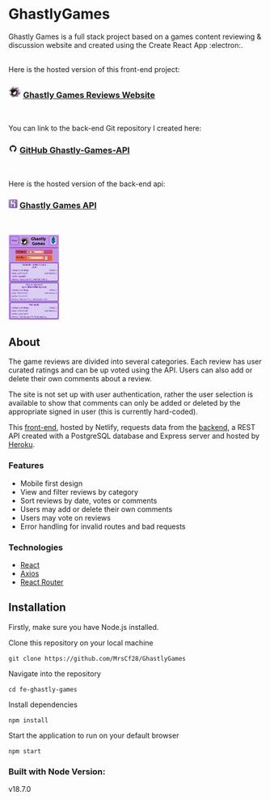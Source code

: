 # GhastlyGames

Ghastly Games is a full stack project based on a games content reviewing & discussion website and created using the Create React App :electron:.

<br />
Here is the hosted version of this front-end project: 

### <img src="src/resources/Ghastly.png" alt="Ghastly Pokemon: 192" width=25px> [Ghastly Games Reviews Website](https://ghastlygamesreviews.netlify.app/)
<br/>

You can link to the back-end Git repository I created here:
### <img src="src/resources/GitHub-Mark.png" alt="github" width=18px> [GitHub Ghastly-Games-API](https://github.com/MrsCf28/Ghastly-Games-API)
<br />

Here is the hosted version of the back-end api:
### <img src="src/resources/heroku2.png" alt="heroku" width=18px> [Ghastly Games API](https://ghastly-games-reviews.herokuapp.com/api)
<br />

[<img src="src/resources/GhastlyGameReviewsPreview.png" alt="Ghastly Games App Preview" width=100px>](https://ghastlygamesreviews.netlify.app/)

## About

The game reviews are divided into several categories. Each review has user curated ratings and can be up voted using the API. Users can also add or delete their own comments about a review.

The site is not set up with user authentication, rather the user selection is available to show that comments can only be added or deleted by the appropriate signed in user (this is currently hard-coded).

This [front-end](https://ghastlygamesreviews.netlify.app/), hosted by Netlify, requests data from the [backend](https://github.com/MrsCf28/Ghastly-Games-API), a REST API created with a PostgreSQL database and Express server and hosted by [Heroku](https://ghastly-games-reviews.herokuapp.com/api).

### Features

- Mobile first design
- View and filter reviews by category
- Sort reviews by date, votes or comments
- Users may add or delete their own comments
- Users may vote on reviews
- Error handling for invalid routes and bad requests

### Technologies

- [React](https://reactjs.org/)
- [Axios](https://www.npmjs.com/package/axios)
- [React Router](https://reactrouter.com/en/main)


## Installation

Firstly, make sure you have Node.js installed.

Clone this repository on your local machine 
```
git clone https://github.com/MrsCf28/GhastlyGames
```
Navigate into the repository
```
cd fe-ghastly-games
```
Install dependencies
```
npm install
```
Start the application to run on your default browser
```
npm start
```

### Built with Node Version:
v18.7.0
